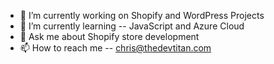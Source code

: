 

- 🔭 I’m currently working on Shopify and WordPress Projects
- 🌱 I’m currently learning -- JavaScript and Azure Cloud
- 💬 Ask me about Shopify store development
- 📫 How to reach me -- chris@thedevtitan.com


